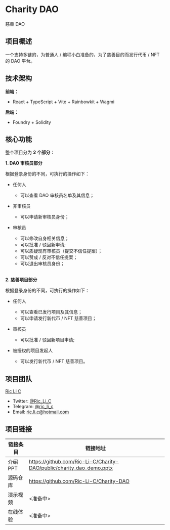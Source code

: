 # Charity DAO

慈善 DAO

## 项目概述

一个支持多链的，为普通人 / 编程小白准备的，为了慈善目的而发行代币 / NFT 的 DAO 平台。

## 技术架构

**前端：**

-   React + TypeScript + Vite + Rainbowkit + Wagmi

**后端：**

-   Foundry + Solidity

## 核心功能

整个项目分为 **2 个部分**：

**1. DAO 审核员部分**

根据登录身份的不同，可执行的操作如下：

-   任何人

    -   可以查看 DAO 审核员名单及其信息；

-   非审核员

    -   可以申请新审核员身份；

-   审核员
    -   可以修改自身相关信息；
    -   可以批准 / 驳回新申请;
    -   可以质疑现有审核员（提交不信任提案）；
    -   可以赞成 / 反对不信任提案；
    -   可以退出审核员身份；<br><br>

**2. 慈善项目部分**

根据登录身份的不同，可执行的操作如下：

-   任何人

    -   可以查看已发行项目及其信息；
    -   可以申请发行新代币 / NFT 慈善项目；

-   审核员

    -   可以批准 / 驳回新项目申请;

-   被授权的项目发起人

    -   可以发行新代币 / NFT 慈善项目。

## 项目团队

[Ric Li C](https://github.com/Ric-Li-C)

-   Twitter: [@Ric_Li_C](https://twitter.com/Ric_Li_C)
-   Telegram: [@ric_li_c](https://t.me/ric_li_c)
-   Email: ric.li.c@hotmail.com

## 项目链接

| 链接条目 | 链接地址                                                             |
| -------- | -------------------------------------------------------------------- |
| 介绍 PPT | https://github.com/Ric-Li-C/Charity-DAO/public/charity_dao_demo.pptx |
| 源码仓库 | https://github.com/Ric-Li-C/Charity-DAO                              |
| 演示视频 | <准备中>                                                             |
| 在线体验 | <准备中>                                                             |
